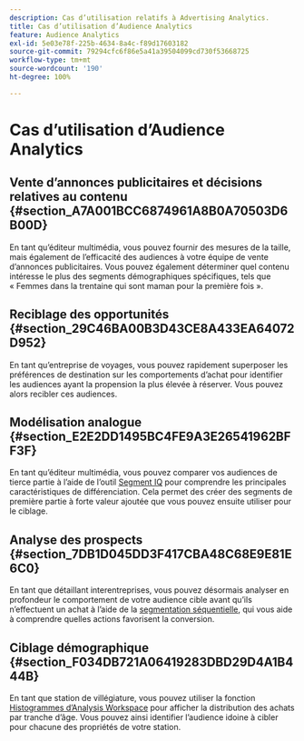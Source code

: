 ```yaml
---
description: Cas d’utilisation relatifs à Advertising Analytics.
title: Cas d’utilisation d’Audience Analytics
feature: Audience Analytics
exl-id: 5e03e78f-225b-4634-8a4c-f89d17603182
source-git-commit: 79294cfc6f86e5a41a39504099cd730f53668725
workflow-type: tm+mt
source-wordcount: '190'
ht-degree: 100%

---
```


# Cas d’utilisation d’Audience Analytics

## Vente d’annonces publicitaires et décisions relatives au contenu {#section_A7A001BCC6874961A8B0A70503D6B00D}

En tant qu’éditeur multimédia, vous pouvez fournir des mesures de la taille, mais également de l’efficacité des audiences à votre équipe de vente d’annonces publicitaires. Vous pouvez également déterminer quel contenu intéresse le plus des segments démographiques spécifiques, tels que « Femmes dans la trentaine qui sont maman pour la première fois ».

## Reciblage des opportunités {#section_29C46BA00B3D43CE8A433EA64072D952}

En tant qu’entreprise de voyages, vous pouvez rapidement superposer les préférences de destination sur les comportements d’achat pour identifier les audiences ayant la propension la plus élevée à réserver. Vous pouvez alors recibler ces audiences.

## Modélisation analogue  {#section_E2E2DD1495BC4FE9A3E26541962BFF3F}

En tant qu’éditeur multimédia, vous pouvez comparer vos audiences de tierce partie à l’aide de l’outil [Segment IQ](https://experienceleague.adobe.com/docs/analytics/analyze/analysis-workspace/panels/segment-comparison/segment-comparison.html?lang=fr) pour comprendre les principales caractéristiques de différenciation. Cela permet des créer des segments de première partie à forte valeur ajoutée que vous pouvez ensuite utiliser pour le ciblage.

## Analyse des prospects  {#section_7DB1D045DD3F417CBA48C68E9E81E6C0}

En tant que détaillant interentreprises, vous pouvez désormais analyser en profondeur le comportement de votre audience cible avant qu’ils n’effectuent un achat à l’aide de la [segmentation séquentielle](https://experienceleague.adobe.com/docs/analytics/components/segmentation/segmentation-workflow/seg-sequential-build.html?lang=fr), qui vous aide à comprendre quelles actions favorisent la conversion.

## Ciblage démographique  {#section_F034DB721A06419283DBD29D4A1B444B}

En tant que station de villégiature, vous pouvez utiliser la fonction [Histogrammes d’Analysis Workspace](https://experienceleague.adobe.com/docs/analytics/analyze/analysis-workspace/visualizations/histogram.html?lang=fr) pour afficher la distribution des achats par tranche d’âge. Vous pouvez ainsi identifier l’audience idoine à cibler pour chacune des propriétés de votre station.
